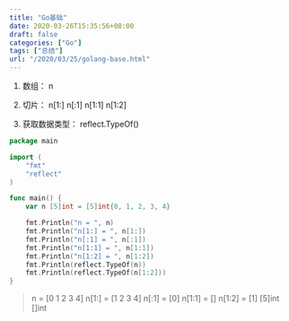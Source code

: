 ```yaml
---
title: "Go基础"
date: 2020-03-26T15:35:56+08:00
draft: false
categories: ["Go"]
tags: ["总结"]
url: "/2020/03/25/golang-base.html"
---
```


1. 数组：
   n

2. 切片：
   n[1:]
   n[:1]
   n[1:1]
   n[1:2]

3. 获取数据类型：
   reflect.TypeOf()

```go
package main

import (
	"fmt"
	"reflect"
)

func main() {
	var n [5]int = [5]int{0, 1, 2, 3, 4}

	fmt.Println("n = ", n)
	fmt.Println("n[1:] = ", n[1:])
	fmt.Println("n[:1] = ", n[:1])
	fmt.Println("n[1:1] = ", n[1:1])
	fmt.Println("n[1:2] = ", n[1:2])
	fmt.Println(reflect.TypeOf(n))
	fmt.Println(reflect.TypeOf(n[1:2]))
}

```

> n =  [0 1 2 3 4]
> n[1:] =  [1 2 3 4]
> n[:1] =  [0]
> n[1:1] =  []
> n[1:2] =  [1]
> [5]int
> []int